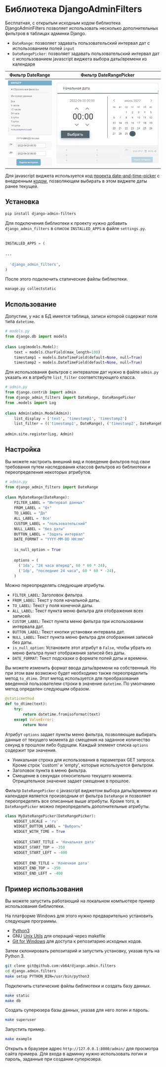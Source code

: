 # Библиотека DjangoAdminFilters

Бесплатная, с открытым исходным кодом библиотека DjangoAdminFilters позволяет использовать несколько дополнительных фильтров в таблицах админки Django.

-   `DateRange`: позволяет задавать пользовательский интервал дат с использованием полей `input`
-   `DateRangePicker`: позволяет задавать пользовательский интервал дат с использованием javascript виджета выбора даты/времени из календаря

  Фильтр DateRange     |  Фильтр DateRangePicker
:-------------------------:|:-------------------------:
![фильтр с полем input](img/daterange_ru.png) | ![фильтр с js виджетом](img/picker_ru.png)

Для javascript виджета используется код [проекта date-and-time-picker](https://github.com/polozin/date-and-time-picker) с внедренным [кодом](https://github.com/polozin/date-and-time-picker/pull/4/files), позволяющем выбирать в этом виджете даты ранее текущей.

## Установка

```bash
pip install django-admin-filters
```

Для подключения библиотеки к проекту нужно добавить `django_admin_filters` в список `INSTALLED_APPS` в файле `settings.py`.

```python

INSTALLED_APPS = (

...

  'django_admin_filters',
)
```

После этого подключить статические файлы библиотеки.

```bash
manage.py collectstatic
```

## Использование

Допустим, у нас в БД имеется таблица, записи которой содержат поля типа `datetime`.

```python
# models.py
from django.db import models

class Log(models.Model):
    text = models.CharField(max_length=100)
    timestamp1 = models.DateTimeField(default=None, null=True)
    timestamp2 = models.DateTimeField(default=None, null=True)
```

Для использования фильтров с интервалом дат нужно в файле `admin.py` указать их в атрибуте `list_filter` соответствующего класса.

```python
# admin.py
from django.contrib import admin
from django_admin_filters import DateRange, DateRangePicker
from .models import Log

class Admin(admin.ModelAdmin):
    list_display = ['text', 'timestamp1', 'timestamp2']
    list_filter = (('timestamp1', DateRange), ('timestamp2', DateRangePicker))

admin.site.register(Log, Admin)
```

## Настройка

Вы можете настроить внешний вид и поведение фильтров под свои требования путем наследования классов фильтров из библиотеки и переопределения некоторых атрибутов.

```python
# admin.py
from django_admin_filters import DateRange

class MyDateRange(DateRange):
    FILTER_LABEL = "Интервал данных"
    FROM_LABEL = "От"
    TO_LABEL = "До"
    ALL_LABEL = 'Все'
    CUSTOM_LABEL = "пользовательский"
    NULL_LABEL = "без даты"
    BUTTON_LABEL = "Задать интервал"
    DATE_FORMAT = "YYYY-MM-DD HH:mm"

    is_null_option = True

    options = (
      ('1da', "24 часа вперед", 60 * 60 * 24),
      ('1dp', "последние 24 часа", 60 * 60 * -24),
    )
```

Можно переопределять следующие атрибуты.

-   `FILTER_LABEL`: Заголовок фильтра.
-   `FROM_LABEL`: Текст у поля начальной даты.
-   `TO_LABEL`: Текст у поля конечной даты.
-   `ALL_LABEL`: Текст пункта меню фильтра для отображения всех записей.
-   `CUSTOM_LABEL`: Текст пункта меню фильтра при использовании интервала дат.
-   `BUTTON_LABEL`: Текст кнопки установки интервала дат.
-   `NULL_LABEL`: Текст пункта меню фильтра для отображения записей без даты.
-   `is_null_option`: Установите этот атрибут в `False`, чтобы убрать из меню фильтра пункт отображения записей без даты.
-   `DATE_FORMAT`: Текст подсказки о формате полей даты и времени.

Вы можете изменить формат ввода даты/времени на собственный.
Но при этом вам возможно будет необходимо также переопределить метод `to_dtime`.
Этот метод используется для преобразования введенной пользователем строки в значение `datetime`.
По умолчанию метод определен следующим образом.

```python
@staticmethod
def to_dtime(text):
    try:
        return datetime.fromisoformat(text)
    except ValueError:
        return None
```

Атрибут `options` задает пункты меню фильтра, позволяющие выбирать данные от текущего момента до смещения на заданное количество секунд в прошлом либо будущем.
Каждый элемент списка `options` содержит три значения.

-   Уникальная строка для использования в параметрах GET запроса. Кроме строк 'custom' и 'empty', которые используются фильтром.
-   Заголовок пункта в меню фильтра.
-   Смещение в секундах относительно текущего момента. Отрицательное значение задает смещение в прошлое.

Фильтр `DateRangePicker` с javascript виджетом выбора даты/времени из календаря является производным от фильтра `DateRange` и позволяет переопределять все описанные выше атрибуты.
Кроме того, в `DateRangePicker` можно переопределить дополнительные атрибуты.

```python
class MyDateRangePicker(DateRangePicker):
    WIDGET_LOCALE = 'ru'
    WIDGET_BUTTON_LABEL = "Выбрать"
    WIDGET_WITH_TIME = True

    WIDGET_START_TITLE = 'Начальная дата'
    WIDGET_START_TOP = -350
    WIDGET_START_LEFT = -400

    WIDGET_END_TITLE = 'Конечная дата'
    WIDGET_END_TOP = -350
    WIDGET_END_LEFT = -400
```

## Пример использования

Вы можете запустить работающий на локальном компьютере пример использования библиотеки.

На платформе Windows для этого нужно предварительно установить следующие программы.

-   [Python3](https://www.python.org/downloads/release/python-3712/)
-   GNU [Unix Utils](http://unxutils.sourceforge.net/) для операций через makefile
-   [Git for Windows](https://git-scm.com/download/win) для доступа к репозитарию исходных кодов.

Затем склонировать репозитарий и запустить установку, указав путь на Python 3.

```bash
git clone git@github.com:vb64/django.admin.filters
cd django.admin.filters
make setup PYTHON_BIN=/usr/bin/python3
```

Подключить статические файлы библиотеки и создать базу данных.

```bash
make static
make db
```

Создать суперюзера базы данных, указав для него логин и пароль.

```bash
make superuser
```

Запустить пример.

```bash
make example
```

Открыть в браузере адрес `http://127.0.0.1:8000/admin/` для просмотра сайта примера.
Для входа в админку нужно использовать логин и пароль, заданные при создании суперюзера.
